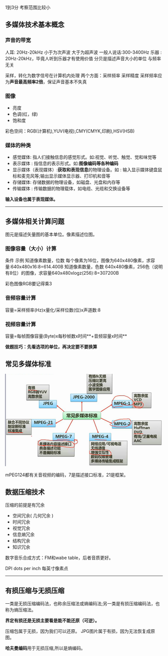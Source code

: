 1到3分 考察范围比较小

## 多媒体技术基本概念

### 声音的带宽

人耳: 20Hz-20kHz 小于为次声波 大于为超声波
一般人说话:300-3400Hz
乐器 : 20Hz-20kHz，毕竟人听到乐器才有使用价值
分贝是描述声音大小的单位 与频率无关

采样，转化为数字信号在计算机内处理
两个方面：采样频率 采样精度
采样频率应为**声音最高频率2倍**，保证声音基本不失真

### 图像

- 亮度
- 色调(红，绿)
- 饱和度

彩色空间：RGB(计算机),YUV(电视),CMY(CMYK,印刷),HSV(HSB)

### 媒体的种类

- 感觉媒体: 指人们接触信息的感觉形式。如:视觉、听觉、触觉、觉和味觉等
- 表示媒体 : 指信息的表示形式。如:**图像编码等各种编码**
- 显示媒体（表现媒体）:**获取和表现信息**的物理设备。如 : 输入显示媒体键盘鼠标和麦克风等;输出显示媒体显示器、打印机和音等
- 存储媒体: 存储数据的物理设备，如磁盘、光盘和内存等
- 传输媒体 : 传输数据的物理载体，如电缆、光缆和交换设备等

**输入设备也属于表现媒体。**

---

## 多媒体相关计算问题

图元是描述矢量图的基本单位。像素描述位图。

### 图像容量（大小）计算

条件				示例
知道像素数量，位数	每个像素为16位，图像为640x480像素，求容量:640x480x16:8=614.400B
知道像素数量，色数	640x480像素，256色（说明有8位）的图像，求容量640x480xlogz(256):8=307200B

彩色图像RGB要记得乘3

### 音频容量计算

容量=采样频率(Hz)x量化/采样位数(位)x声道数:8
### 视频容量计算

容量=每帧图像容量(Byte)x每秒帧数x时间**+音频容量x时间**

**做题技巧：先看选项的单位，再决定要不要换算**

## 常见多媒体标准

![1697175191682](09软考多媒体.assets\1697175191682.png)

mPEG124都有关音视频的编码，7是描述接口标准，21是框架。

## 数据压缩技术

压缩的前提是有冗余

- 空间冗余( 几何冗余 )
- 时间冗余
- 视觉冗余
- 信息熵冗余
- 结构冗余
- 知识冗余

数字音乐合成方式：FM和wabe table，后者音质更好。   

DPI dots per inch 每英寸像素点

---

## 有损压缩与无损压缩

一类是无损压缩编码法，也称余压缩法或熵编码法;另一类是有损压缩编码法，也称为熵压缩法。

**界定有损还是无损主要看是能不能还原（可逆）。**

压缩包属于无损，因为我们可以还原。
JPG图片属于有损，因为无法恢复成原图。

**哈夫曼编码**用于无损压缩,所以是熵编码。